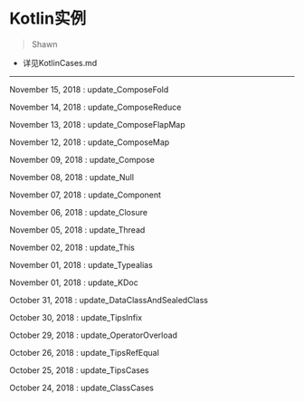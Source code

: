 # Kotlin实例
> Shawn

* 详见KotlinCases.md

---
November 15, 2018 : update_ComposeFold

November 14, 2018 : update_ComposeReduce

November 13, 2018 : update_ComposeFlapMap

November 12, 2018 : update_ComposeMap

November 09, 2018 : update_Compose

November 08, 2018 : update_Null

November 07, 2018 : update_Component

November 06, 2018 : update_Closure

November 05, 2018 : update_Thread

November 02, 2018 : update_This

November 01, 2018 : update_Typealias

November 01, 2018 : update_KDoc

October 31, 2018 : update_DataClassAndSealedClass

October 30, 2018 : update_TipsInfix

October 29, 2018 : update_OperatorOverload

October 26, 2018 : update_TipsRefEqual

October 25, 2018 : update_TipsCases

October 24, 2018 : update_ClassCases
